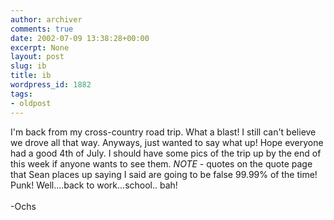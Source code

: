 ```yaml
---
author: archiver
comments: true
date: 2002-07-09 13:38:28+00:00
excerpt: None
layout: post
slug: ib
title: ib
wordpress_id: 1882
tags:
- oldpost
---
```


I'm back from my cross-country road trip. What a blast! I still can't believe we drove all that way. Anyways, just wanted to say what up! Hope everyone had a good 4th of July. I should have some pics of the trip up by the end of this week if anyone wants to see them. *NOTE* - quotes on the quote page that Sean places up saying I said are going to be false 99.99% of the time! Punk! Well....back to work...school.. bah!<br /><br />-Ochs